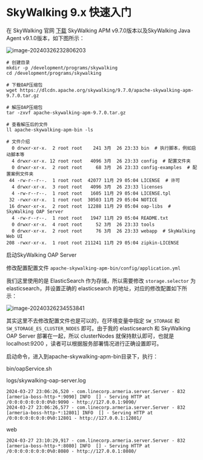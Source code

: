 # SkyWalking 9.x 快速入门

在 SkyWalking 官网 [下载](https://skywalking.apache.org/downloads/) SkyWalking APM v9.7.0版本以及SkyWalking Java Agent v9.1.0版本，如下图所示：

![image-20240326232806203](https://codingguide-1256975789.cos.ap-beijing.myqcloud.com/codingguide/img/image-20240326232806203.png)



```shell
# 创建目录
mkdir -p /development/programs/skywalking
cd /development/programs/skywalking

# 下载OAP压缩包
wget https://dlcdn.apache.org/skywalking/9.7.0/apache-skywalking-apm-9.7.0.tar.gz

# 解压OAP压缩包
tar -zxvf apache-skywalking-apm-9.7.0.tar.gz

# 查看解压后的文件
ll apache-skywalking-apm-bin -ls

# 文件介绍
  0 drwxr-xr-x.  2 root root    241 3月  26 23:33 bin  # 执行脚本，例如启动脚本等
  4 drwxr-xr-x. 12 root root   4096 3月  26 23:33 config  # 配置文件夹
  0 drwxr-xr-x.  2 root root     68 3月  26 23:33 config-examples  # 配置案例文件夹
 44 -rw-r--r--.  1 root root  42077 11月 29 05:04 LICENSE  # 许可
  4 drwxr-xr-x.  3 root root   4096 3月  26 23:33 licenses
  4 -rw-r--r--.  1 root root   1605 11月 29 05:04 LICENSE.tpl
 32 -rwxr-xr-x.  1 root root  30503 11月 29 05:04 NOTICE
 16 drwxr-xr-x.  2 root root  12288 11月 29 05:04 oap-libs  # SkyWalking OAP Server
  4 -rw-r--r--.  1 root root   1947 11月 29 05:04 README.txt
  0 drwxr-xr-x.  4 root root     52 3月  26 23:33 tools
  0 drwxr-xr-x.  2 root root     76 3月  26 23:33 webapp  # SkyWalking Web UI
208 -rwxr-xr-x.  1 root root 211241 11月 29 05:04 zipkin-LICENSE
```

启动SkyWalking OAP Server

修改配置配置文件 `apache-skywalking-apm-bin/config/application.yml` 

我们这里使用的是 ElasticSearch 作为存储，所以需要修改 `storage.selector` 为 elasticsearch，并设置正确的 elasticsearch 的地址，对应的修改配置如下所示：

![image-20240326234553841](https://codingguide-1256975789.cos.ap-beijing.myqcloud.com/codingguide/img/image-20240326234553841.png)

其实这里不去修改配置文件也是可以的，在环境变量中指定 `SW_STORAGE` 和 `SW_STORAGE_ES_CLUSTER_NODES` 即可。由于我的 elasticsearch 和 SkyWalking OAP Server 部署在一起，所以 clusterNodes 就保持默认即可，也就是 localhost:9200 ，读者可以根据服务部署情况进行正确设置即可。

启动命令，进入到apache-skywalking-apm-bin目录下，执行：

bin/oapService.sh

logs/skywalking-oap-server.log

```shell
2024-03-27 23:06:26,520 - com.linecorp.armeria.server.Server - 832 [armeria-boss-http-*:9090] INFO  [] - Serving HTTP at /0:0:0:0:0:0:0:0%0:9090 - http://127.0.0.1:9090/
2024-03-27 23:06:26,577 - com.linecorp.armeria.server.Server - 832 [armeria-boss-http-*:12801] INFO  [] - Serving HTTP at /0:0:0:0:0:0:0:0%0:12801 - http://127.0.0.1:12801/
```

web

```shell
2024-03-27 23:10:29,917 - com.linecorp.armeria.server.Server - 832 [armeria-boss-http-*:8080] INFO  [] - Serving HTTP at /0:0:0:0:0:0:0:0%0:8080 - http://127.0.0.1:8080/
```

